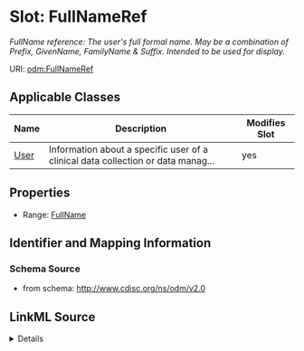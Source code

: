 # Slot: FullNameRef


_FullName reference: The user's full formal name. May be a combination of Prefix, GivenName, FamilyName & Suffix. Intended to be used for display._



URI: [odm:FullNameRef](http://www.cdisc.org/ns/odm/v2.0/FullNameRef)



<!-- no inheritance hierarchy -->




## Applicable Classes

| Name | Description | Modifies Slot |
| --- | --- | --- |
[User](User.md) | Information about a specific user of a clinical data collection or data manag... |  yes  |







## Properties

* Range: [FullName](FullName.md)





## Identifier and Mapping Information







### Schema Source


* from schema: http://www.cdisc.org/ns/odm/v2.0




## LinkML Source

<details>
```yaml
name: FullNameRef
description: 'FullName reference: The user''s full formal name. May be a combination
  of Prefix, GivenName, FamilyName & Suffix. Intended to be used for display.'
from_schema: http://www.cdisc.org/ns/odm/v2.0
rank: 1000
identifier: false
alias: FullNameRef
domain_of:
- User
range: FullName

```
</details>